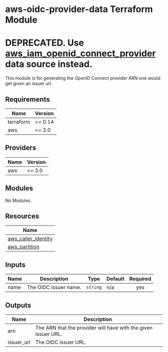 # aws-oidc-provider-data Terraform Module

# DEPRECATED. Use [aws_iam_openid_connect_provider](https://registry.terraform.io/providers/hashicorp/aws/latest/docs/data-sources/iam_openid_connect_provider) data source instead.

This module is for generating the OpenID Connect provider ARN one would get
given an issuer url.

## Requirements

| Name | Version |
|------|---------|
| terraform | >= 0.14 |
| aws | >= 3.0 |

## Providers

| Name | Version |
|------|---------|
| aws | >= 3.0 |

## Modules

No Modules.

## Resources

| Name |
|------|
| [aws_caller_identity](https://registry.terraform.io/providers/hashicorp/aws/latest/docs/data-sources/caller_identity) |
| [aws_partition](https://registry.terraform.io/providers/hashicorp/aws/latest/docs/data-sources/partition) |

## Inputs

| Name | Description | Type | Default | Required |
|------|-------------|------|---------|:--------:|
| name | The OIDC issuer name. | `string` | n/a | yes |

## Outputs

| Name | Description |
|------|-------------|
| arn | The ARN that the provider will have with the given issuer URL. |
| issuer\_url | The OIDC issuer URL. |
